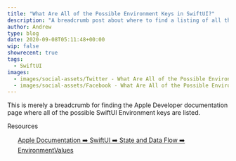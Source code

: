 ```yaml
---
title: "What Are All of the Possible Environment Keys in SwiftUI?"
description: "A breadcrumb post about where to find a listing of all the possible keys that can be found in the SwiftUI Environment."
author: Andrew
type: blog
date: 2020-09-08T05:11:48+00:00
wip: false
showrecent: true
tags:
  - SwiftUI
images:
  - images/social-assets/Twitter - What Are All of the Possible Environment Keys in Swiftui.png
  - images/social-assets/Facebook - What Are All of the Possible Environment Keys in Swiftui.png
---
```


This is merely a breadcrumb for finding the Apple Developer documentation page where all of the possible SwiftUI Environment keys are listed.

<a name="resources" class="jump-target"></a>
<div class="resources">
<div class="resources-header">
Resources
</div>
<ul class="resources-content">
<i class="fas fa-link"></i> <a href="https://developer.apple.com/documentation/swiftui/environmentvalues" rel="nofollow" target="_blank">Apple Documentation ➡️ SwiftUI ➡️ State and Data Flow ➡️ EnvironmentValues</a>
</li>
</ul>
</div>
